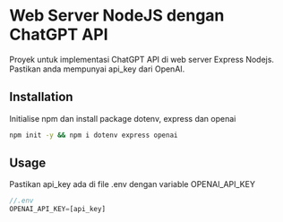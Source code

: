 # Web Server NodeJS dengan ChatGPT API

Proyek untuk implementasi ChatGPT API di web server Express Nodejs. Pastikan anda mempunyai api_key dari OpenAI.

## Installation

Initialise npm dan install package dotenv, express dan openai
```bash
npm init -y && npm i dotenv express openai
```

## Usage

Pastikan api_key ada di file .env dengan variable OPENAI_API_KEY
```javascript
//.env
OPENAI_API_KEY=[api_key]
```